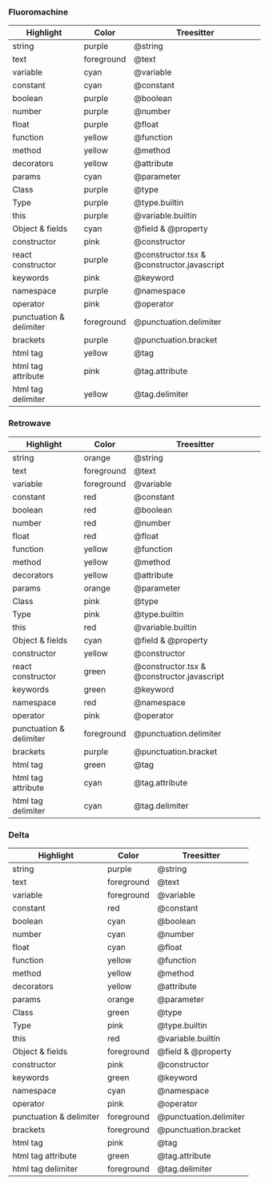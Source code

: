 ### Fluoromachine

| Highlight               | Color      | Treesitter                                 |
| ----------------------- | ---------- | ------------------------------------------ |
| string                  | purple     | @string                                    |
| text                    | foreground | @text                                      |
| variable                | cyan       | @variable                                  |
| constant                | cyan       | @constant                                  |
| boolean                 | purple     | @boolean                                   |
| number                  | purple     | @number                                    |
| float                   | purple     | @float                                     |
| function                | yellow     | @function                                  |
| method                  | yellow     | @method                                    |
| decorators              | yellow     | @attribute                                 |
| params                  | cyan       | @parameter                                 |
| Class                   | purple     | @type                                      |
| Type                    | purple     | @type.builtin                              |
| this                    | purple     | @variable.builtin                          |
| Object & fields         | cyan       | @field & @property                         |
| constructor             | pink       | @constructor                               |
| react constructor       | purple     | @constructor.tsx & @constructor.javascript |
| keywords                | pink       | @keyword                                   |
| namespace               | purple     | @namespace                                 |
| operator                | pink       | @operator                                  |
| punctuation & delimiter | foreground | @punctuation.delimiter                     |
| brackets                | purple     | @punctuation.bracket                       |
| html tag                | yellow     | @tag                                       |
| html tag attribute      | pink       | @tag.attribute                             |
| html tag delimiter      | yellow     | @tag.delimiter                             |

### Retrowave

| Highlight               | Color      | Treesitter                                 |
| ----------------------- | ---------- | ------------------------------------------ |
| string                  | orange     | @string                                    |
| text                    | foreground | @text                                      |
| variable                | foreground | @variable                                  |
| constant                | red        | @constant                                  |
| boolean                 | red        | @boolean                                   |
| number                  | red        | @number                                    |
| float                   | red        | @float                                     |
| function                | yellow     | @function                                  |
| method                  | yellow     | @method                                    |
| decorators              | yellow     | @attribute                                 |
| params                  | orange     | @parameter                                 |
| Class                   | pink       | @type                                      |
| Type                    | pink       | @type.builtin                              |
| this                    | red        | @variable.builtin                          |
| Object & fields         | cyan       | @field & @property                         |
| constructor             | yellow     | @constructor                               |
| react constructor       | green      | @constructor.tsx & @constructor.javascript |
| keywords                | green      | @keyword                                   |
| namespace               | red        | @namespace                                 |
| operator                | pink       | @operator                                  |
| punctuation & delimiter | foreground | @punctuation.delimiter                     |
| brackets                | purple     | @punctuation.bracket                       |
| html tag                | green      | @tag                                       |
| html tag attribute      | cyan       | @tag.attribute                             |
| html tag delimiter      | cyan       | @tag.delimiter                             |

### Delta

| Highlight               | Color      | Treesitter             |
| ----------------------- | ---------- | ---------------------- |
| string                  | purple     | @string                |
| text                    | foreground | @text                  |
| variable                | foreground | @variable              |
| constant                | red        | @constant              |
| boolean                 | cyan       | @boolean               |
| number                  | cyan       | @number                |
| float                   | cyan       | @float                 |
| function                | yellow     | @function              |
| method                  | yellow     | @method                |
| decorators              | yellow     | @attribute             |
| params                  | orange     | @parameter             |
| Class                   | green      | @type                  |
| Type                    | pink       | @type.builtin          |
| this                    | red        | @variable.builtin      |
| Object & fields         | foreground | @field & @property     |
| constructor             | pink       | @constructor           |
| keywords                | green      | @keyword               |
| namespace               | cyan       | @namespace             |
| operator                | pink       | @operator              |
| punctuation & delimiter | foreground | @punctuation.delimiter |
| brackets                | foreground | @punctuation.bracket   |
| html tag                | pink       | @tag                   |
| html tag attribute      | green      | @tag.attribute         |
| html tag delimiter      | foreground | @tag.delimiter         |
